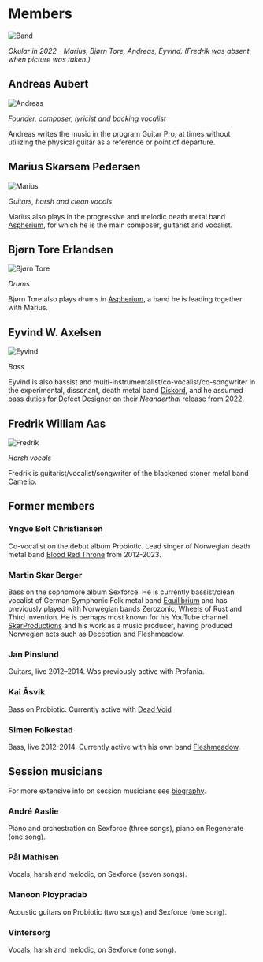 # Members

![Band](/images/band/band-small.jpg)

*Okular in 2022 - Marius, Bjørn Tore, Andreas, Eyvind. (Fredrik was absent when picture was taken.)*


## Andreas Aubert 
![Andreas](/images/band/andreas-small.jpg)

*Founder, composer, lyricist and backing vocalist*

Andreas writes the music in the program Guitar Pro, at times without utilizing the physical guitar as a reference or point of departure.

## Marius Skarsem Pedersen

![Marius](/images/band/marius-small.jpg)

*Guitars, harsh and clean vocals*

Marius also plays in the progressive and melodic death metal band [Aspherium](https://aspherium.com/), for which he is the main composer, guitarist and vocalist.

## Bjørn Tore Erlandsen

![Bjørn Tore](/images/band/bjorn-tore.jpg)

*Drums*

Bjørn Tore also plays drums in [Aspherium](https://aspherium.com/), a band he is leading together with Marius.

## Eyvind W. Axelsen

![Eyvind](/images/band/eyvind-small.jpg)

*Bass*

Eyvind is also bassist and multi-instrumentalist/co-vocalist/co-songwriter in the experimental, dissonant, death metal band [Diskord](https://diskord.net), and he assumed bass duties for [Defect Designer](https://defectdesignerband.bandcamp.com/) on their *Neanderthal* release from 2022.

## Fredrik William Aas

![Fredrik](/images/band/fredrik-small.jpg)

*Harsh vocals*

Fredrik is guitarist/vocalist/songwriter of the blackened stoner metal band [Camelio](https://www.facebook.com/CamelioBand/).


## Former members

### Yngve Bolt Christiansen
Co-vocalist on the debut album Probiotic. Lead singer of Norwegian death metal band [Blood Red Throne](https://www.bloodredthrone.com/) from 2012-2023.

### Martin Skar Berger

Bass on the sophomore album Sexforce. He is currently bassist/clean vocalist of German Symphonic Folk metal band [Equilibrium](https://equilibrium-metal.net/) and has previously played with Norwegian bands Zerozonic, Wheels of Rust and Third Invention. He is perhaps most known for his YouTube channel [SkarProductions](https://www.youtube.com/@SkarProductions) and his work as a music producer, having produced Norwegian acts such as Deception and Fleshmeadow.

### Jan Pinslund 

Guitars, live 2012–2014. Was previously active with Profania.

### Kai Åsvik

Bass on Probiotic. Currently active with [Dead Void](https://deadvoid.bandcamp.com/)

### Simen Folkestad 
Bass, live 2012-2014. Currently active with his own band [Fleshmeadow](https://fleshmeadow.bandcamp.com/).

## Session musicians

For more extensive info on session musicians see [biography](biography.md#other-musicians-and-associations).

### André Aaslie

Piano and orchestration on Sexforce (three songs), piano on Regenerate (one song).

### Pål Mathisen

Vocals, harsh and melodic, on Sexforce (seven songs).

### Manoon Ploypradab

Acoustic guitars on Probiotic (two songs) and Sexforce (one song).

### Vintersorg

Vocals, harsh and melodic, on Sexforce (one song).
